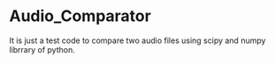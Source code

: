 # Audio_Comparator
It is just a test code to compare two audio files using scipy and numpy librrary of python.
